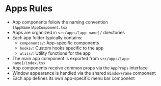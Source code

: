 # Apps Rules

- App components follow the naming convention `[AppName]AppComponent.tsx`
- Apps are organized in `src/apps/[app-name]/` directories
- Each app folder typically contains:
  - `components/`: App-specific components
  - `hooks/`: Custom hooks specific to the app
  - `utils/`: Utility functions for the app
- The main app component is exported from `src/apps/[app-name]/index.tsx`
- App components receive common props via the `AppProps` interface
- Window appearance is handled via the shared `WindowFrame` component
- Each app defines its own app-specific menu bar component
